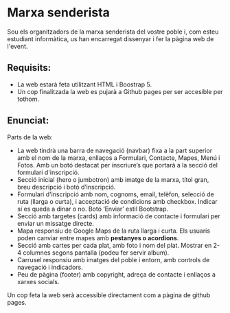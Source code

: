 # Marxa senderista

Sou els organitzadors de la marxa senderista del vostre poble i, com esteu estudiant informàtica, us han encarregat dissenyar i fer la pàgina web de l'event.

## Requisits:

- La web estarà feta utilitzant HTML i Boostrap 5.
- Un cop finalitzada la web es pujarà a Github pages per ser accesible per tothom.

## Enunciat:

Parts de la web:

- La web tindrà una barra de navegació (navbar) fixa a la part superior amb el nom de la marxa, enllaços a Formulari, Contacte, Mapes, Menú i Fotos. Amb un botó destacat per inscriure’s que portarà a la secció del formulari d'inscripció.
- Secció inicial (hero o jumbotron) amb imatge de la marxa, títol gran, breu descripció i botó d’inscripció.
- Formulari d'inscripció amb nom, cognoms, email, telèfon, selecció de ruta (llarga o curta), i acceptació de condicions amb checkbox. Indicar si es queda a dinar o no. Botó ‘Enviar’ estil Bootstrap.
- Secció amb targetes (cards) amb informació de contacte i formulari per enviar un missatge directe.
- Mapa responsiu de Google Maps de la ruta llarga i curta. Els usuaris poden canviar entre mapes amb **pestanyes o acordions**.
- Secció amb cartes per cada plat, amb foto i nom del plat. Mostrar en 2-4 columnes segons pantalla (podeu fer servir album).
- Carrusel responsiu amb imatges del poble i entorn, amb controls de navegació i indicadors.
- Peu de pàgina (footer) amb copyright, adreça de contacte i enllaços a xarxes socials.

Un cop feta la web serà accessible directament com a pàgina de github pages.

